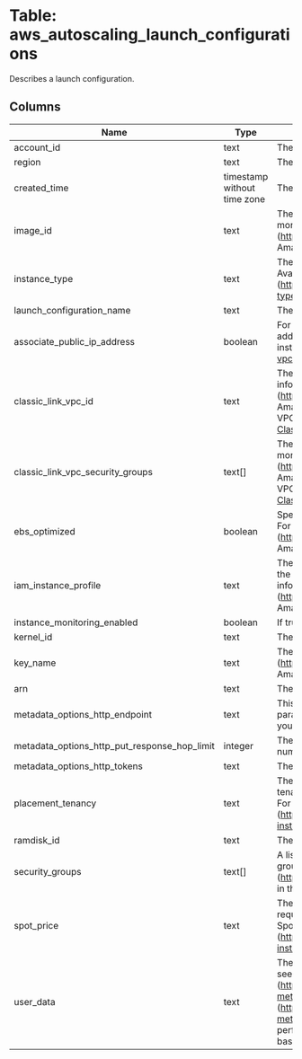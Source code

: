 
# Table: aws_autoscaling_launch_configurations
Describes a launch configuration.
## Columns
| Name        | Type           | Description  |
| ------------- | ------------- | -----  |
|account_id|text|The AWS Account ID of the resource.|
|region|text|The AWS Region of the resource.|
|created_time|timestamp without time zone|The creation date and time for the launch configuration.|
|image_id|text|The ID of the Amazon Machine Image (AMI) to use to launch your EC2 instances. For more information, see Finding an AMI (https://docs.aws.amazon.com/AWSEC2/latest/UserGuide/finding-an-ami.html) in the Amazon EC2 User Guide for Linux Instances.|
|instance_type|text|The instance type for the instances. For information about available instance types, see Available Instance Types (https://docs.aws.amazon.com/AWSEC2/latest/UserGuide/instance-types.html#AvailableInstanceTypes) in the Amazon EC2 User Guide for Linux Instances.|
|launch_configuration_name|text|The name of the launch configuration.|
|associate_public_ip_address|boolean|For Auto Scaling groups that are running in a VPC, specifies whether to assign a public IP address to the group's instances. For more information, see Launching Auto Scaling instances in a VPC (https://docs.aws.amazon.com/autoscaling/ec2/userguide/asg-in-vpc.html) in the Amazon EC2 Auto Scaling User Guide.|
|classic_link_vpc_id|text|The ID of a ClassicLink-enabled VPC to link your EC2-Classic instances to. For more information, see ClassicLink (https://docs.aws.amazon.com/AWSEC2/latest/UserGuide/vpc-classiclink.html) in the Amazon EC2 User Guide for Linux Instances and Linking EC2-Classic instances to a VPC (https://docs.aws.amazon.com/autoscaling/ec2/userguide/asg-in-vpc.html#as-ClassicLink) in the Amazon EC2 Auto Scaling User Guide.|
|classic_link_vpc_security_groups|text[]|The IDs of one or more security groups for the VPC specified in ClassicLinkVPCId. For more information, see ClassicLink (https://docs.aws.amazon.com/AWSEC2/latest/UserGuide/vpc-classiclink.html) in the Amazon EC2 User Guide for Linux Instances and Linking EC2-Classic instances to a VPC (https://docs.aws.amazon.com/autoscaling/ec2/userguide/asg-in-vpc.html#as-ClassicLink) in the Amazon EC2 Auto Scaling User Guide.|
|ebs_optimized|boolean|Specifies whether the launch configuration is optimized for EBS I/O (true) or not (false). For more information, see Amazon EBS-Optimized Instances (https://docs.aws.amazon.com/AWSEC2/latest/UserGuide/EBSOptimized.html) in the Amazon EC2 User Guide for Linux Instances.|
|iam_instance_profile|text|The name or the Amazon Resource Name (ARN) of the instance profile associated with the IAM role for the instance. The instance profile contains the IAM role. For more information, see IAM role for applications that run on Amazon EC2 instances (https://docs.aws.amazon.com/autoscaling/ec2/userguide/us-iam-role.html) in the Amazon EC2 Auto Scaling User Guide.|
|instance_monitoring_enabled|boolean|If true, detailed monitoring is enabled. Otherwise, basic monitoring is enabled.|
|kernel_id|text|The ID of the kernel associated with the AMI.|
|key_name|text|The name of the key pair. For more information, see Amazon EC2 Key Pairs (https://docs.aws.amazon.com/AWSEC2/latest/UserGuide/ec2-key-pairs.html) in the Amazon EC2 User Guide for Linux Instances.|
|arn|text|The Amazon Resource Name (ARN) of the launch configuration.|
|metadata_options_http_endpoint|text|This parameter enables or disables the HTTP metadata endpoint on your instances. If the parameter is not specified, the default state is enabled. If you specify a value of disabled, you will not be able to access your instance metadata.|
|metadata_options_http_put_response_hop_limit|integer|The desired HTTP PUT response hop limit for instance metadata requests. The larger the number, the further instance metadata requests can travel. Default: 1|
|metadata_options_http_tokens|text|The state of token usage for your instance metadata requests.|
|placement_tenancy|text|The tenancy of the instance, either default or dedicated. An instance with dedicated tenancy runs on isolated, single-tenant hardware and can only be launched into a VPC. For more information, see Configuring instance tenancy with Amazon EC2 Auto Scaling (https://docs.aws.amazon.com/autoscaling/ec2/userguide/auto-scaling-dedicated-instances.html) in the Amazon EC2 Auto Scaling User Guide.|
|ramdisk_id|text|The ID of the RAM disk associated with the AMI.|
|security_groups|text[]|A list that contains the security groups to assign to the instances in the Auto Scaling group. For more information, see Security Groups for Your VPC (https://docs.aws.amazon.com/AmazonVPC/latest/UserGuide/VPC_SecurityGroups.html) in the Amazon Virtual Private Cloud User Guide.|
|spot_price|text|The maximum hourly price to be paid for any Spot Instance launched to fulfill the request. Spot Instances are launched when the price you specify exceeds the current Spot price. For more information, see Requesting Spot Instances (https://docs.aws.amazon.com/autoscaling/ec2/userguide/asg-launch-spot-instances.html) in the Amazon EC2 Auto Scaling User Guide.|
|user_data|text|The user data to make available to the launched EC2 instances. For more information, see Instance metadata and user data (https://docs.aws.amazon.com/AWSEC2/latest/UserGuide/ec2-instance-metadata.html) (Linux) and Instance metadata and user data (https://docs.aws.amazon.com/AWSEC2/latest/WindowsGuide/ec2-instance-metadata.html) (Windows). If you are using a command line tool, base64-encoding is performed for you, and you can load the text from a file. Otherwise, you must provide base64-encoded text. User data is limited to 16 KB.|
